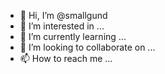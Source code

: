 - 👋 Hi, I’m @smallgund
- 👀 I’m interested in ...
- 🌱 I’m currently learning ...
- 💞️ I’m looking to collaborate on ...
- 📫 How to reach me ...

<!---
smallgund/smallgund is a ✨ special ✨ repository because its `README.md` (this file) appears on your GitHub profile.
You can click the Preview link to take a look at your changes.
--->
